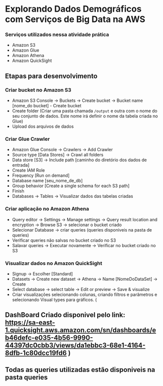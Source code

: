 # Explorando Dados Demográficos com Serviços de Big Data na AWS

### Serviços utilizados nessa atividade prática
 - Amazon S3
 - Amazon Glue
 - Amazon Athena
 - Amazon QuickSight

## Etapas para desenvolvimento

### Criar bucket no Amazon S3

- Amazon S3 Console -> Buckets -> Create bucket -> Bucket name [nome_do bucket] - Create bucket
- Create folder (Criar uma pasta chamada ```/output``` e outra com o nome do seu conjunto de dados. Este nome irá definir o nome da tabela criada no Glue)
- Upload dos arquivos de dados

### Criar Glue Crawler

- Amazon Glue Console -> Crawlers -> Add Crawler
- Source type [Data Stores] -> Crawl all folders
- Data store [S3] -> Include path [caminho do diretório dos dados de entrada]
- Create IAM Role
- Frequency [Run on demand]
- Database name [seu_nome_de_db]
- Group behavior [Create a single schema for each S3 path]
- Finish
- Databases -> Tables -> Visualizar dados das tabelas criadas

### Criar aplicação no Amazon Athena

- Query editor -> Settings -> Manage settings -> Query result location and encryption -> Browse S3 -> selecionar o bucket criado
- Selecionar Database -> criar queries (queries disponiveis na pasta de queries)
- Verificar queries não salvas no bucket criado no S3
- Salavar queries -> Executar novamente -> Verificar no bucket criado no S3

### Visualizar dados no Amazon QuickSight

- Signup -> Escolher [Standard]
- Datasets -> Create new dataset -> Athena -> Name [NomeDoDataSet] -> Create
- Select database -> select table -> Edit or preview -> Save & visualize
- Criar visualizações selecionando colunas, criando filtros e parâmetros e selecionando Visual types para gráficos. (

## DashBoard Criado disponivel pelo link: https://sa-east-1.quicksight.aws.amazon.com/sn/dashboards/eb46defc-e035-4b56-9990-44397dc0cbb3/views/da1ebbc3-68e1-4164-8dfb-1c80dcc19fd6 ) 
## Todas as queries utilizadas estão disponiveis na pasta queries
